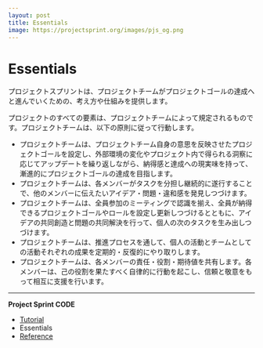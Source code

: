 ```yaml
---
layout: post
title: Essentials
image: https://projectsprint.org/images/pjs_og.png
---
```


# Essentials

プロジェクトスプリントは、プロジェクトチームがプロジェクトゴールの達成へと進んでいくための、考え方や仕組みを提供します。

プロジェクトのすべての要素は、プロジェクトチームによって規定されるものです。プロジェクトチームは、以下の原則に従って行動します。

* プロジェクトチームは、プロジェクトチーム自身の意思を反映させたプロジェクトゴールを設定し、外部環境の変化やプロジェクト内で得られる洞察に応じてアップデートを繰り返しながら、納得感と達成への現実味を持って、漸進的にプロジェクトゴールの達成を目指します。
* プロジェクトチームは、各メンバーがタスクを分担し継続的に遂行することで、他のメンバーに伝えたいアイデア・問題・違和感を発見しつづけます。
* プロジェクトチームは、全員参加のミーティングで認識を揃え、全員が納得できるプロジェクトゴールやロールを設定し更新しつづけるとともに、アイデアの共同創造と問題の共同解決を行って、個人の次のタスクを生み出しつづけます。
* プロジェクトチームは、推進プロセスを通して、個人の活動とチームとしての活動それぞれの成果を定期的・反復的にやり取りします。
* プロジェクトチームは、各メンバーの責任・役割・期待値を共有します。各メンバーは、己の役割を果たすべく自律的に行動を起こし、信頼と敬意をもって相互に支援を行います。

***

**Project Sprint CODE**

* [Tutorial](broken-reference)
* Essentials
* [Reference](reference.md)
